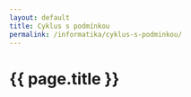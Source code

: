 ```yaml
---
layout: default
title: Cyklus s podmínkou
permalink: /informatika/cyklus-s-podminkou/
---
```


{{ page.title }}
===============
